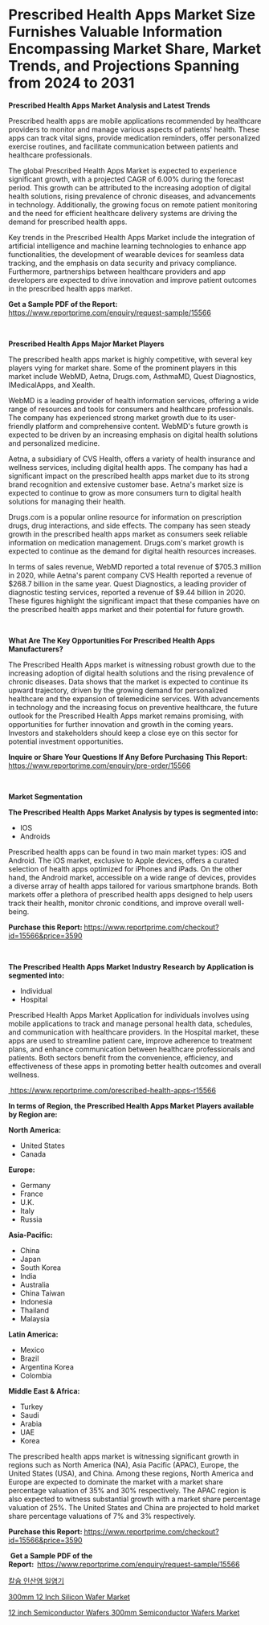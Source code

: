 <p><h1>Prescribed Health Apps Market Size Furnishes Valuable Information Encompassing Market Share, Market Trends, and Projections Spanning from 2024 to 2031</h1></p><p><strong>Prescribed Health Apps Market Analysis and Latest Trends</strong></p>
<p><p>Prescribed health apps are mobile applications recommended by healthcare providers to monitor and manage various aspects of patients' health. These apps can track vital signs, provide medication reminders, offer personalized exercise routines, and facilitate communication between patients and healthcare professionals.</p><p>The global Prescribed Health Apps Market is expected to experience significant growth, with a projected CAGR of 6.00% during the forecast period. This growth can be attributed to the increasing adoption of digital health solutions, rising prevalence of chronic diseases, and advancements in technology. Additionally, the growing focus on remote patient monitoring and the need for efficient healthcare delivery systems are driving the demand for prescribed health apps.</p><p>Key trends in the Prescribed Health Apps Market include the integration of artificial intelligence and machine learning technologies to enhance app functionalities, the development of wearable devices for seamless data tracking, and the emphasis on data security and privacy compliance. Furthermore, partnerships between healthcare providers and app developers are expected to drive innovation and improve patient outcomes in the prescribed health apps market.</p></p>
<p><strong>Get a Sample PDF of the Report:&nbsp;</strong> <a href="https://www.reportprime.com/enquiry/request-sample/15566">https://www.reportprime.com/enquiry/request-sample/15566</a></p>
<p>&nbsp;</p>
<p><strong>Prescribed Health Apps Major Market Players</strong></p>
<p><p>The prescribed health apps market is highly competitive, with several key players vying for market share. Some of the prominent players in this market include WebMD, Aetna, Drugs.com, AsthmaMD, Quest Diagnostics, IMedicalApps, and Xealth.</p><p>WebMD is a leading provider of health information services, offering a wide range of resources and tools for consumers and healthcare professionals. The company has experienced strong market growth due to its user-friendly platform and comprehensive content. WebMD's future growth is expected to be driven by an increasing emphasis on digital health solutions and personalized medicine.</p><p>Aetna, a subsidiary of CVS Health, offers a variety of health insurance and wellness services, including digital health apps. The company has had a significant impact on the prescribed health apps market due to its strong brand recognition and extensive customer base. Aetna's market size is expected to continue to grow as more consumers turn to digital health solutions for managing their health.</p><p>Drugs.com is a popular online resource for information on prescription drugs, drug interactions, and side effects. The company has seen steady growth in the prescribed health apps market as consumers seek reliable information on medication management. Drugs.com's market growth is expected to continue as the demand for digital health resources increases.</p><p>In terms of sales revenue, WebMD reported a total revenue of $705.3 million in 2020, while Aetna's parent company CVS Health reported a revenue of $268.7 billion in the same year. Quest Diagnostics, a leading provider of diagnostic testing services, reported a revenue of $9.44 billion in 2020. These figures highlight the significant impact that these companies have on the prescribed health apps market and their potential for future growth.</p></p>
<p>&nbsp;</p>
<p><strong>What Are The Key Opportunities For Prescribed Health Apps Manufacturers?</strong></p>
<p><p>The Prescribed Health Apps market is witnessing robust growth due to the increasing adoption of digital health solutions and the rising prevalence of chronic diseases. Data shows that the market is expected to continue its upward trajectory, driven by the growing demand for personalized healthcare and the expansion of telemedicine services. With advancements in technology and the increasing focus on preventive healthcare, the future outlook for the Prescribed Health Apps market remains promising, with opportunities for further innovation and growth in the coming years. Investors and stakeholders should keep a close eye on this sector for potential investment opportunities.</p></p>
<p><strong>Inquire or Share Your Questions If Any Before Purchasing This Report:</strong> <a href="https://www.reportprime.com/enquiry/pre-order/15566">https://www.reportprime.com/enquiry/pre-order/15566</a></p>
<p>&nbsp;</p>
<p><strong>Market Segmentation</strong></p>
<p><strong>The Prescribed Health Apps Market Analysis by types is segmented into:</strong></p>
<p><ul><li>IOS</li><li>Androids</li></ul></p>
<p><p>Prescribed health apps can be found in two main market types: iOS and Android. The iOS market, exclusive to Apple devices, offers a curated selection of health apps optimized for iPhones and iPads. On the other hand, the Android market, accessible on a wide range of devices, provides a diverse array of health apps tailored for various smartphone brands. Both markets offer a plethora of prescribed health apps designed to help users track their health, monitor chronic conditions, and improve overall well-being.</p></p>
<p><strong>Purchase this Report:&nbsp;</strong><a href="https://www.reportprime.com/checkout?id=15566&price=3590">https://www.reportprime.com/checkout?id=15566&price=3590</a></p>
<p>&nbsp;</p>
<p><strong>The Prescribed Health Apps Market Industry Research by Application is segmented into:</strong></p>
<p><ul><li>Individual</li><li>Hospital</li></ul></p>
<p><p>Prescribed Health Apps Market Application for individuals involves using mobile applications to track and manage personal health data, schedules, and communication with healthcare providers. In the Hospital market, these apps are used to streamline patient care, improve adherence to treatment plans, and enhance communication between healthcare professionals and patients. Both sectors benefit from the convenience, efficiency, and effectiveness of these apps in promoting better health outcomes and overall wellness.</p></p>
<p><a href="https://www.reportprime.com/prescribed-health-apps-r15566">&nbsp;https://www.reportprime.com/prescribed-health-apps-r15566</a></p>
<p><strong>In terms of Region, the Prescribed Health Apps Market Players available by Region are:</strong></p>
<p>
    <p> <strong> North America: </strong>
        <ul>
            <li>United States</li>
            <li>Canada</li>
        </ul>
        </p> 
    <p> <strong> Europe: </strong>
        <ul>
            <li>Germany</li>
            <li>France</li>
            <li>U.K.</li>
            <li>Italy</li>
            <li>Russia</li>
        </ul>
        </p> 
    <p> <strong> Asia-Pacific: </strong>
        <ul>
            <li>China</li>
            <li>Japan</li>
            <li>South Korea</li>
            <li>India</li>
            <li>Australia</li>
            <li>China Taiwan</li>
            <li>Indonesia</li>
            <li>Thailand</li>
            <li>Malaysia</li>
        </ul>
        </p> 
    <p> <strong> Latin America: </strong>
        <ul>
            <li>Mexico</li>
            <li>Brazil</li>
            <li>Argentina Korea</li>
            <li>Colombia</li>
        </ul>
        </p> 
    <p> <strong> Middle East & Africa: </strong>
        <ul>
            <li>Turkey</li>
            <li>Saudi</li>
            <li>Arabia</li>
            <li>UAE</li>
            <li>Korea</li>
        </ul>
    </p>
    </p>
<p><p>The prescribed health apps market is witnessing significant growth in regions such as North America (NA), Asia Pacific (APAC), Europe, the United States (USA), and China. Among these regions, North America and Europe are expected to dominate the market with a market share percentage valuation of 35% and 30% respectively. The APAC region is also expected to witness substantial growth with a market share percentage valuation of 25%. The United States and China are projected to hold market share percentage valuations of 7% and 3% respectively.</p></p>
<p><strong>Purchase this Report: </strong><a href="https://www.reportprime.com/checkout?id=15566&price=3590">https://www.reportprime.com/checkout?id=15566&price=3590</a></p>
<p>&nbsp;<strong>Get a Sample PDF of the Report:&nbsp;&nbsp;</strong><a href="https://www.reportprime.com/enquiry/request-sample/15566">https://www.reportprime.com/enquiry/request-sample/15566</a></p>
<p><strong></strong></p>
<p><p><a href="https://github.com/sougarounis/Market-Research-Report-List-3/blob/main/285728123595.md">칼슘 인산염 일염기</a></p><p><a href="https://meowing-lemming-dd3.notion.site/300mm-12-Inch-Silicon-Wafer-Market-Insight-Market-Trends-Growth-Forecasted-from-2024-TO-2031-cd3fa18c55b74f66b1d1ad1678bb8ca7">300mm 12 Inch Silicon Wafer Market</a></p><p><a href="https://cute-banjo-8ca.notion.site/12-inch-Semiconductor-Wafers-300mm-Semiconductor-Wafers-Market-Trends-Forecast-and-Competitive-An-0a007778ab764b4590d0e30a700e4e25">12 inch Semiconductor Wafers 300mm Semiconductor Wafers Market</a></p></p>